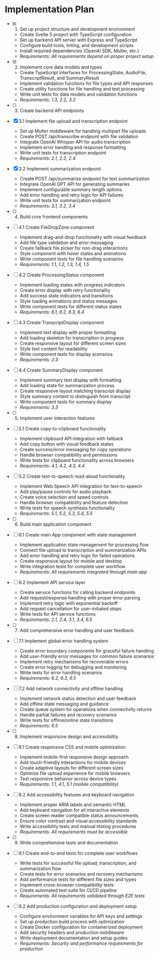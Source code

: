 # Implementation Plan

- [x] 1. Set up project structure and development environment
  - Create Svelte 5 project with TypeScript configuration
  - Set up backend API server with Express and TypeScript
  - Configure build tools, linting, and development scripts
  - Install required dependencies (OpenAI SDK, Multer, etc.)
  - _Requirements: All requirements depend on proper project setup_

- [x] 2. Implement core data models and types
  - Create TypeScript interfaces for ProcessingState, AudioFile, TranscriptResult, and SummaryResult
  - Implement validation functions for file types and API responses
  - Create utility functions for file handling and text processing
  - Write unit tests for data models and validation functions
  - _Requirements: 1.3, 2.2, 3.2_

- [ ] 3. Create backend API endpoints
- [x] 3.1 Implement file upload and transcription endpoint
  - Set up Multer middleware for handling multipart file uploads
  - Create POST /api/transcribe endpoint with file validation
  - Integrate OpenAI Whisper API for audio transcription
  - Implement error handling and response formatting
  - Write unit tests for transcription endpoint
  - _Requirements: 2.1, 2.2, 2.4_

- [x] 3.2 Implement summarization endpoint
  - Create POST /api/summarize endpoint for text summarization
  - Integrate OpenAI GPT API for generating summaries
  - Implement configurable summary length options
  - Add error handling and retry logic for API failures
  - Write unit tests for summarization endpoint
  - _Requirements: 3.1, 3.2, 3.4_

- [ ] 4. Build core frontend components
- [ ] 4.1 Create FileDropZone component
  - Implement drag-and-drop functionality with visual feedback
  - Add file type validation and error messaging
  - Create fallback file picker for non-drag interactions
  - Style component with hover states and animations
  - Write component tests for file handling scenarios
  - _Requirements: 1.1, 1.2, 1.3, 1.4, 1.5_

- [ ] 4.2 Create ProcessingStatus component
  - Implement loading states with progress indicators
  - Create error display with retry functionality
  - Add success state indicators and transitions
  - Style loading animations and status messages
  - Write component tests for different status states
  - _Requirements: 6.1, 6.2, 6.3, 6.4_

- [ ] 4.3 Create TranscriptDisplay component
  - Implement text display with proper formatting
  - Add loading skeleton for transcription in progress
  - Create responsive layout for different screen sizes
  - Style text content for readability
  - Write component tests for display scenarios
  - _Requirements: 2.3_

- [ ] 4.4 Create SummaryDisplay component
  - Implement summary text display with formatting
  - Add loading state for summarization process
  - Create responsive layout matching transcript display
  - Style summary content to distinguish from transcript
  - Write component tests for summary display
  - _Requirements: 3.3_

- [ ] 5. Implement user interaction features
- [ ] 5.1 Create copy-to-clipboard functionality
  - Implement clipboard API integration with fallback
  - Add copy button with visual feedback states
  - Create success/error messaging for copy operations
  - Handle browser compatibility and permissions
  - Write tests for clipboard functionality across browsers
  - _Requirements: 4.1, 4.2, 4.3, 4.4_

- [ ] 5.2 Create text-to-speech read-aloud functionality
  - Implement Web Speech API integration for text-to-speech
  - Add play/pause controls for audio playback
  - Create voice selection and speed controls
  - Handle browser compatibility and feature detection
  - Write tests for speech synthesis functionality
  - _Requirements: 5.1, 5.2, 5.3, 5.4, 5.5_

- [ ] 6. Build main application component
- [ ] 6.1 Create main App component with state management
  - Implement application state management for processing flow
  - Connect file upload to transcription and summarization APIs
  - Add error handling and retry logic for failed operations
  - Create responsive layout for mobile and desktop
  - Write integration tests for complete user workflow
  - _Requirements: All requirements integrated through main app_

- [ ] 6.2 Implement API service layer
  - Create service functions for calling backend endpoints
  - Add request/response handling with proper error parsing
  - Implement retry logic with exponential backoff
  - Add request cancellation for user-initiated stops
  - Write tests for API service functions
  - _Requirements: 2.1, 2.4, 3.1, 3.4, 6.5_

- [ ] 7. Add comprehensive error handling and user feedback
- [ ] 7.1 Implement global error handling system
  - Create error boundary components for graceful failure handling
  - Add user-friendly error messages for common failure scenarios
  - Implement retry mechanisms for recoverable errors
  - Create error logging for debugging and monitoring
  - Write tests for error handling scenarios
  - _Requirements: 6.2, 6.3, 6.5_

- [ ] 7.2 Add network connectivity and offline handling
  - Implement network status detection and user feedback
  - Add offline state messaging and guidance
  - Create queue system for operations when connectivity returns
  - Handle partial failures and recovery scenarios
  - Write tests for offline/online state transitions
  - _Requirements: 6.5_

- [ ] 8. Implement responsive design and accessibility
- [ ] 8.1 Create responsive CSS and mobile optimization
  - Implement mobile-first responsive design approach
  - Add touch-friendly interactions for mobile devices
  - Create adaptive layouts for different screen sizes
  - Optimize file upload experience for mobile browsers
  - Test responsive behavior across device types
  - _Requirements: 1.1, 4.1, 5.1 (mobile compatibility)_

- [ ] 8.2 Add accessibility features and keyboard navigation
  - Implement proper ARIA labels and semantic HTML
  - Add keyboard navigation for all interactive elements
  - Create screen reader compatible status announcements
  - Ensure color contrast and visual accessibility standards
  - Write accessibility tests and manual testing procedures
  - _Requirements: All requirements must be accessible_

- [ ] 9. Write comprehensive tests and documentation
- [ ] 9.1 Create end-to-end tests for complete user workflows
  - Write tests for successful file upload, transcription, and summarization flow
  - Create tests for error scenarios and recovery mechanisms
  - Add performance tests for different file sizes and types
  - Implement cross-browser compatibility tests
  - Create automated test suite for CI/CD pipeline
  - _Requirements: All requirements validated through E2E tests_

- [ ] 9.2 Add production configuration and deployment setup
  - Configure environment variables for API keys and settings
  - Set up production build process with optimization
  - Create Docker configuration for containerized deployment
  - Add security headers and production middleware
  - Write deployment documentation and setup guides
  - _Requirements: Security and performance requirements for production_